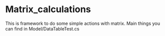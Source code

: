 # Matrix_calculations
This is framework to do some simple actions with matrix.
Main things you can find in Model/DataTableTest.cs
